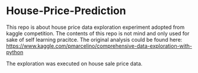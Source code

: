 # House-Price-Prediction

This repo is about house price data exploration experiment adopted from kaggle competition. The contents of this repo is not mind and only used for sake of self learning pracitce. The original analysis could be found here: https://www.kaggle.com/pmarcelino/comprehensive-data-exploration-with-python

The exploration was executed on house sale price data. 
